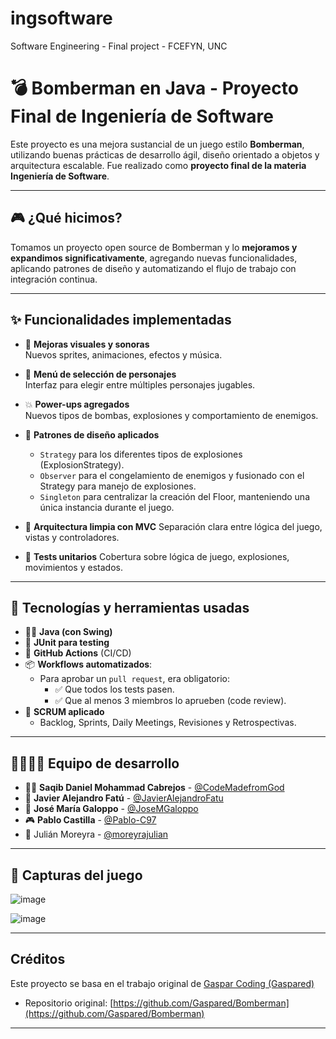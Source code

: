 # ingsoftware
Software Engineering - Final project - FCEFYN, UNC

# 💣 Bomberman en Java - Proyecto Final de Ingeniería de Software

Este proyecto es una mejora sustancial de un juego estilo **Bomberman**, utilizando buenas prácticas de desarrollo ágil, diseño orientado a objetos y arquitectura escalable. Fue realizado como **proyecto final de la materia Ingeniería de Software**.

---

## 🎮 ¿Qué hicimos?

Tomamos un proyecto open source de Bomberman y lo **mejoramos y expandimos significativamente**, agregando nuevas funcionalidades, aplicando patrones de diseño y automatizando el flujo de trabajo con integración continua.

---

## ✨ Funcionalidades implementadas

- 🎨 **Mejoras visuales y sonoras**  
  Nuevos sprites, animaciones, efectos y música.

- 👥 **Menú de selección de personajes**  
  Interfaz para elegir entre múltiples personajes jugables.

- 💥 **Power-ups agregados**  
  Nuevos tipos de bombas, explosiones y comportamiento de enemigos.

- 🧠 **Patrones de diseño aplicados**
    - `Strategy` para los diferentes tipos de explosiones (ExplosionStrategy).
    - `Observer` para el congelamiento de enemigos y fusionado con el Strategy para manejo de explosiones.
    - `Singleton` para centralizar la creación del Floor, manteniendo una única instancia durante el juego.

- 🧱 **Arquitectura limpia con MVC**
  Separación clara entre lógica del juego, vistas y controladores.

- 🧪 **Tests unitarios**
  Cobertura sobre lógica de juego, explosiones, movimientos y estados.

---

## 🧰 Tecnologías y herramientas usadas

- 🧑‍💻 **Java (con Swing)**
- 🧪 **JUnit para testing**
- 🔄 **GitHub Actions** (CI/CD)
- 📦 **Workflows automatizados**:
    - Para aprobar un `pull request`, era obligatorio:
        - ✅ Que todos los tests pasen.
        - ✅ Que al menos 3 miembros lo aprueben (code review).
- 🧭 **SCRUM aplicado**
    - Backlog, Sprints, Daily Meetings, Revisiones y Retrospectivas.

---

## 👨‍👩‍👧‍👦 Equipo de desarrollo

- 👨‍💻 **Saqib Daniel Mohammad Cabrejos** - [@CodeMadefromGod](https://github.com/CodeMadefromGod)
- 🧠 **Javier Alejandro Fatú** - [@JavierAlejandroFatu](https://github.com/JavierAlejandroFatu)
- 🔧 **José María Galoppo** - [@JoseMGaloppo](https://github.com/JoseMGaloppo)
- 🎮 **Pablo Castilla** - [@Pablo-C97](https://github.com/Pablo-C97)
- 🎯 Julián Moreyra - [@moreyrajulian](https://github.com/moreyrajulian)

---

## 📸 Capturas del juego

![image](https://github.com/user-attachments/assets/bc41e3c7-9182-476c-8dce-fb9aa681e3bd)


![image](https://github.com/user-attachments/assets/c93ade84-a43a-4fb6-95da-d7033875fdab)



---

## Créditos

Este proyecto se basa en el trabajo original de [Gaspar Coding (Gaspared)](https://www.youtube.com/user/CbX397)

- Repositorio original: [https://github.com/Gaspared/Bomberman](https://github.com/Gaspared/Bomberman)

---
